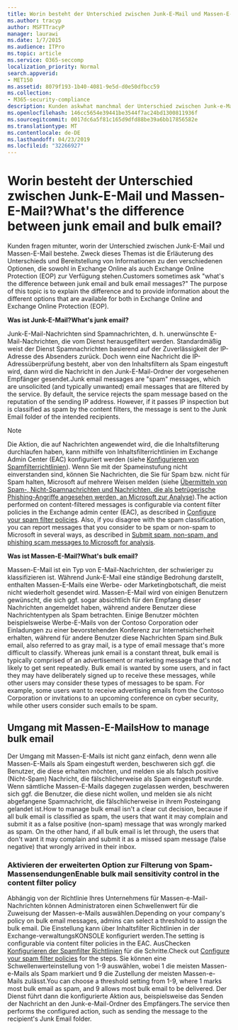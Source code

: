 ```yaml
---
title: Worin besteht der Unterschied zwischen Junk-E-Mail und Massen-E-Mail?
ms.author: tracyp
author: MSFTTracyP
manager: laurawi
ms.date: 1/7/2015
ms.audience: ITPro
ms.topic: article
ms.service: O365-seccomp
localization_priority: Normal
search.appverid:
- MET150
ms.assetid: 8079f193-1b40-4081-9e5d-d0e50dfbcc59
ms.collection:
- M365-security-compliance
description: Kunden askwhat manchmal der Unterschied zwischen Junk-e-Mail und Massen-e-Mail-Nachrichten? In diesem Thema wird der Unterschied erläutert und Informationen zu den verschiedenen Optionen bereitgestellt, die für Exchange Online und Exchange Online Protection (EOP) verfügbar sind.
ms.openlocfilehash: 146cc5654e39441be3544f7ac24bd1300811936f
ms.sourcegitcommit: 0017dc6a5f81c165d9dfd88be39a6bb17856582e
ms.translationtype: MT
ms.contentlocale: de-DE
ms.lasthandoff: 04/23/2019
ms.locfileid: "32266927"
---
```

# <a name="whats-the-difference-between-junk-email-and-bulk-email"></a><span data-ttu-id="b8474-103">Worin besteht der Unterschied zwischen Junk-E-Mail und Massen-E-Mail?</span><span class="sxs-lookup"><span data-stu-id="b8474-103">What's the difference between junk email and bulk email?</span></span>

<span data-ttu-id="b8474-p101">Kunden fragen mitunter, worin der Unterschied zwischen Junk-E-Mail und Massen-E-Mail bestehe. Zweck dieses Themas ist die Erläuterung des Unterschieds und Bereitstellung von Informationen zu den verschiedenen Optionen, die sowohl in Exchange Online als auch Exchange Online Protection (EOP) zur Verfügung stehen.</span><span class="sxs-lookup"><span data-stu-id="b8474-p101">Customers sometimes ask "what's the difference between junk email and bulk email messages?" The purpose of this topic is to explain the difference and to provide information about the different options that are available for both in Exchange Online and Exchange Online Protection (EOP).</span></span>
  
 <span data-ttu-id="b8474-106">**Was ist Junk-E-Mail?**</span><span class="sxs-lookup"><span data-stu-id="b8474-106">**What's junk email?**</span></span>
  
<span data-ttu-id="b8474-p102">Junk-E-Mail-Nachrichten sind Spamnachrichten, d. h. unerwünschte E-Mail-Nachrichten, die vom Dienst herausgefiltert werden. Standardmäßig weist der Dienst Spamnachrichten basierend auf der Zuverlässigkeit der IP-Adresse des Absenders zurück. Doch wenn eine Nachricht die IP-Adressüberprüfung besteht, aber von den Inhaltsfiltern als Spam eingestuft wird, dann wird die Nachricht in den Junk-E-Mail-Ordner der vorgesehenen Empfänger gesendet.</span><span class="sxs-lookup"><span data-stu-id="b8474-p102">Junk email messages are "spam" messages, which are unsolicited (and typically unwanted) email messages that are filtered by the service. By default, the service rejects the spam message based on the reputation of the sending IP address. However, if it passes IP inspection but is classified as spam by the content filters, the message is sent to the Junk Email folder of the intended recipients.</span></span> 
  
> [!NOTE]
> <span data-ttu-id="b8474-p103">Die Aktion, die auf Nachrichten angewendet wird, die die Inhaltsfilterung durchlaufen haben, kann mithilfe von Inhaltsfilterrichtlinien im Exchange Admin Center (EAC) konfiguriert werden (siehe [Konfigurieren von Spamfilterrichtlinien](configure-your-spam-filter-policies.md)). Wenn Sie mit der Spameinstufung nicht einverstanden sind, können Sie Nachrichten, die Sie für Spam bzw. nicht für Spam halten, Microsoft auf mehrere Weisen melden (siehe [Übermitteln von Spam-, Nicht-Spamnachrichten und Nachrichten, die als betrügerische Phishing-Angriffe angesehen werden, an Microsoft zur Analyse](submit-spam-non-spam-and-phishing-scam-messages-to-microsoft-for-analysis.md)).</span><span class="sxs-lookup"><span data-stu-id="b8474-p103">The action performed on content-filtered messages is configurable via content filter policies in the Exchange admin center (EAC), as described in [Configure your spam filter policies](configure-your-spam-filter-policies.md). Also, if you disagree with the spam classification, you can report messages that you consider to be spam or non-spam to Microsoft in several ways, as described in [Submit spam, non-spam, and phishing scam messages to Microsoft for analysis](submit-spam-non-spam-and-phishing-scam-messages-to-microsoft-for-analysis.md).</span></span> 
  
 <span data-ttu-id="b8474-112">**Was ist Massen-E-Mail?**</span><span class="sxs-lookup"><span data-stu-id="b8474-112">**What's bulk email?**</span></span>
  
<span data-ttu-id="b8474-p104">Massen-E-Mail ist ein Typ von E-Mail-Nachrichten, der schwieriger zu klassifizieren ist. Während Junk-E-Mail eine ständige Bedrohung darstellt, enthalten Massen-E-Mails eine Werbe- oder Marketingbotschaft, die meist nicht wiederholt gesendet wird. Massen-E-Mail wird von einigen Benutzern gewünscht, die sich ggf. sogar absichtlich für den Empfang dieser Nachrichten angemeldet haben, während andere Benutzer diese Nachrichtentypen als Spam betrachten. Einige Benutzer möchten beispielsweise Werbe-E-Mails von der Contoso Corporation oder Einladungen zu einer bevorstehenden Konferenz zur Internetsicherheit erhalten, während für andere Benutzer diese Nachrichten Spam sind.</span><span class="sxs-lookup"><span data-stu-id="b8474-p104">Bulk email, also referred to as gray mail, is a type of email message that's more difficult to classify. Whereas junk email is a constant threat, bulk email is typically comprised of an advertisement or marketing message that's not likely to get sent repeatedly. Bulk email is wanted by some users, and in fact they may have deliberately signed up to receive these messages, while other users may consider these types of messages to be spam. For example, some users want to receive advertising emails from the Contoso Corporation or invitations to an upcoming conference on cyber security, while other users consider such emails to be spam.</span></span>
  
## <a name="how-to-manage-bulk-email"></a><span data-ttu-id="b8474-117">Umgang mit Massen-E-Mails</span><span class="sxs-lookup"><span data-stu-id="b8474-117">How to manage bulk email</span></span>

<span data-ttu-id="b8474-p105">Der Umgang mit Massen-E-Mails ist nicht ganz einfach, denn wenn alle Massen-E-Mails als Spam eingestuft werden, beschweren sich ggf. die Benutzer, die diese erhalten möchten, und melden sie als falsch positive (Nicht-Spam) Nachricht, die fälschlicherweise als Spam eingestuft wurde. Wenn sämtliche Massen-E-Mails dagegen zugelassen werden, beschweren sich ggf. die Benutzer, die diese nicht wollen, und melden sie als nicht abgefangene Spamnachricht, die fälschlicherweise in ihrem Posteingang gelandet ist.</span><span class="sxs-lookup"><span data-stu-id="b8474-p105">How to manage bulk email isn't a clear cut decision, because if all bulk email is classified as spam, the users that want it may complain and submit it as a false positive (non-spam) message that was wrongly marked as spam. On the other hand, if all bulk email is let through, the users that don't want it may complain and submit it as a missed spam message (false negative) that wrongly arrived in their inbox.</span></span>
  
### <a name="enable-bulk-mail-sensitivity-control-in-the-content-filter-policy"></a><span data-ttu-id="b8474-120">Aktivieren der erweiterten Option zur Filterung von Spam-Massensendungen</span><span class="sxs-lookup"><span data-stu-id="b8474-120">Enable bulk mail sensitivity control in the content filter policy</span></span>

<span data-ttu-id="b8474-121">Abhängig von der Richtlinie Ihres Unternehmens für Massen-e-Mail-Nachrichten können Administratoren einen Schwellenwert für die Zuweisung der Massen-e-Mails auswählen.</span><span class="sxs-lookup"><span data-stu-id="b8474-121">Depending on your company's policy on bulk email messages, admins can select a threshold to assign the bulk email.</span></span> <span data-ttu-id="b8474-122">Die Einstellung kann über Inhaltsfilter Richtlinien in der Exchange-verwaltungsKONSOLE konfiguriert werden.</span><span class="sxs-lookup"><span data-stu-id="b8474-122">The setting is configurable via content filter policies in the EAC.</span></span> <span data-ttu-id="b8474-123">AusChecken [Konfigurieren der Spamfilter Richtlinien](configure-your-spam-filter-policies.md) für die Schritte.</span><span class="sxs-lookup"><span data-stu-id="b8474-123">Check out [Configure your spam filter policies](configure-your-spam-filter-policies.md) for the steps.</span></span> <span data-ttu-id="b8474-124">Sie können eine Schwellenwerteinstellung von 1-9 auswählen, wobei 1 die meisten Massen-e-Mails als Spam markiert und 9 die Zustellung der meisten Massen-e-Mails zulässt.</span><span class="sxs-lookup"><span data-stu-id="b8474-124">You can choose a threshold setting from 1-9, where 1 marks most bulk email as spam, and 9 allows most bulk email to be delivered.</span></span> <span data-ttu-id="b8474-125">Der Dienst führt dann die konfigurierte Aktion aus, beispielsweise das Senden der Nachricht an den Junk-e-Mail-Ordner des Empfängers.</span><span class="sxs-lookup"><span data-stu-id="b8474-125">The service then performs the configured action, such as sending the message to the recipient's Junk Email folder.</span></span> 
  


